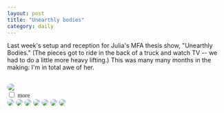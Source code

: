 ```yaml
---
layout: post
title: "Unearthly bodies"
category: daily
---
```

<p></p>
Last week's setup and reception for Julia's MFA thesis show, "Unearthly Bodies." (The pieces got to ride in the back of a truck and watch TV -- we had to do a little more heavy lifting.) This was many many months in the making: I'm in total awe of her.
<p></p>

<img src="{{ ASSET_PATH }}/images/02.jpg" class="img-rounded" style="border-radius: 12px; display: block; margin-left: auto; margin-right: auto; margin-top: 30px;">

<div class="imageBox">
                <input type="checkbox" class="toggle" id="check-pic1" />
                <label for="check-pic1">
                <span style="font-family: 'ChunkFive';">more</span> <i class="icon-caret-down"></i>
                </label>
                <div>

<img src="{{ ASSET_PATH }}/images/01.jpg" class="img-rounded" style="border-radius: 12px;">
<img src="{{ ASSET_PATH }}/images/04.jpg" class="img-rounded" style="border-radius: 12px;">
<img src="{{ ASSET_PATH }}/images/03.jpg" class="img-rounded" style="border-radius: 12px;">
<img src="{{ ASSET_PATH }}/images/05.jpg" class="img-rounded" style="border-radius: 12px;">
<img src="{{ ASSET_PATH }}/images/06.jpg" class="img-rounded" style="border-radius: 12px;">
<img src="{{ ASSET_PATH }}/images/07.jpg" class="img-rounded" style="border-radius: 12px;">
<img src="{{ ASSET_PATH }}/images/08.jpg" class="img-rounded" style="border-radius: 12px;">

</div>
            </div>
